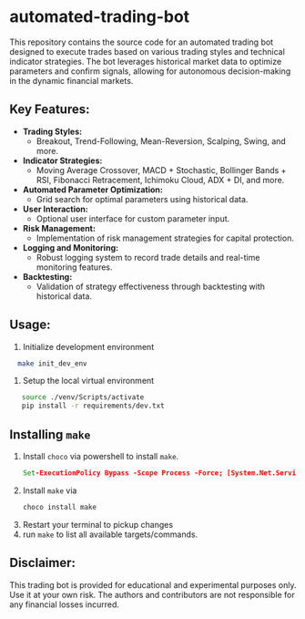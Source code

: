 # automated-trading-bot
This repository contains the source code for an automated trading bot designed to execute trades based on various trading styles and technical indicator strategies. The bot leverages historical market data to optimize parameters and confirm signals, allowing for autonomous decision-making in the dynamic financial markets.

## Key Features:

- **Trading Styles:**
  - Breakout, Trend-Following, Mean-Reversion, Scalping, Swing, and more.
- **Indicator Strategies:**
  - Moving Average Crossover, MACD + Stochastic, Bollinger Bands + RSI, Fibonacci Retracement, Ichimoku Cloud, ADX + DI, and more.
- **Automated Parameter Optimization:**
  - Grid search for optimal parameters using historical data.
- **User Interaction:**
  - Optional user interface for custom parameter input.
- **Risk Management:**
  - Implementation of risk management strategies for capital protection.
- **Logging and Monitoring:**
  - Robust logging system to record trade details and real-time monitoring features.
- **Backtesting:**
  - Validation of strategy effectiveness through backtesting with historical data.

## Usage:

1. Initialize development environment 
  ```bash
    make init_dev_env
  ``` 
1. Setup the local virtual environment
  ```bash
     source ./venv/Scripts/activate
     pip install -r requirements/dev.txt
  ```

## Installing `make`

1. Install `choco` via powershell to install `make`.
   ```cmd
   Set-ExecutionPolicy Bypass -Scope Process -Force; [System.Net.ServicePointManager]::SecurityProtocol = [System.Net.ServicePointManager]::SecurityProtocol -bor 3072; iex ((New-Object System.Net.WebClient).DownloadString('https://community.chocolatey.org/install.ps1'))
   ```
1. Install `make` via
   ```cmd
   choco install make
   ```
1. Restart your terminal to pickup changes
1. run `make` to list all available targets/commands.


## Disclaimer:

This trading bot is provided for educational and experimental purposes only. Use it at your own risk. The authors and contributors are not responsible for any financial losses incurred.
